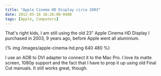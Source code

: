 ```yaml
---
title: "Apple Cinema HD Display circa 2003"
date: 2012-05-16 16:26:00-0400
tags: [Apple, Computers]
---
```


That's right kids, I am still using the old 23" Apple Cinema HD Display I purchased in 2003, 9 years ago, before Apple went all aluminium.

{% img /images/apple-cinema-hd.png 640 480 %}

I use an ADB to DVI adapter to connect it to the Mac Pro. I love its matte screen, 1080p support and the fact that I have to prop it up using old Final Cut manuals. It still works great, though.
